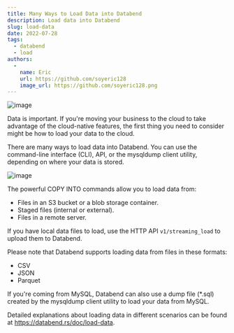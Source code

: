```yaml
---
title: Many Ways to Load Data into Databend
description: Load data into Databend
slug: load-data
date: 2022-07-28
tags:
  - databend
  - load
authors:
  - 
    name: Eric
    url: https://github.com/soyeric128
    image_url: https://github.com/soyeric128.png
---
```


![image](/img/blog/data_load_banner.png)

Data is important. If you're moving your business to the cloud to take advantage of the cloud-native features, the first thing you need to consider might be how to load your data to the cloud.

There are many ways to load data into Databend. You can use the command-line interface (CLI), API, or the mysqldump client utility, depending on where your data is stored.

![image](/img/blog/load_data_methods.png)

The powerful COPY INTO commands allow you to load data from:

- Files in an S3 bucket or a blob storage container.
- Staged files (internal or external).
- Files in a remote server.

If you have local data files to load, use the HTTP API `v1/streaming_load` to upload them to Databend.

Please note that Databend supports loading data from files in these formats:

- CSV
- JSON
- Parquet

If you're coming from MySQL, Databend can also use a dump file (*.sql) created by the mysqldump client utility to load your data from MySQL.

Detailed explanations about loading data in different scenarios can be found at https://databend.rs/doc/load-data. 